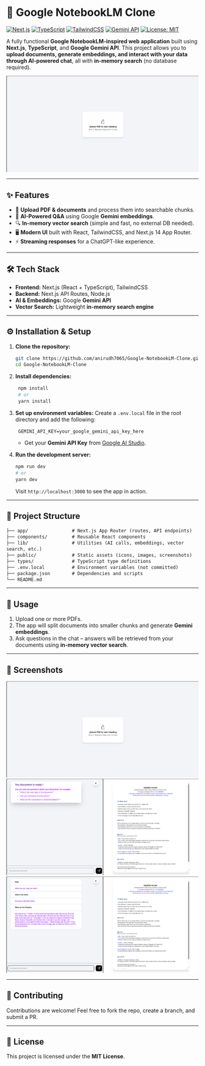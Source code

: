 
# 📖 Google NotebookLM Clone  

[![Next.js](https://img.shields.io/badge/Next.js-14-black?style=flat&logo=next.js)](https://nextjs.org/) 
[![TypeScript](https://img.shields.io/badge/TypeScript-5-blue?style=flat&logo=typescript)](https://www.typescriptlang.org/) 
[![TailwindCSS](https://img.shields.io/badge/TailwindCSS-3-38b2ac?style=flat&logo=tailwind-css)](https://tailwindcss.com/) 
[![Gemini API](https://img.shields.io/badge/Gemini%20API-Google-orange?style=flat&logo=google)](https://ai.google.dev/) 
[![License: MIT](https://img.shields.io/badge/License-MIT-green.svg)](LICENSE)

A fully functional **Google NotebookLM-inspired web application** built using **Next.js**, **TypeScript**, and **Google Gemini API**. This project allows you to **upload documents, generate embeddings, and interact with your data through AI-powered chat**, all with **in-memory search** (no database required).  

![App Screenshot](public/screenshots/glss1.png)

---

## ✨ Features  

- 📂 **Upload PDF & documents** and process them into searchable chunks.  
- 🧠 **AI-Powered Q&A** using Google **Gemini embeddings**.  
- 🔍 **In-memory vector search** (simple and fast, no external DB needed).  
- 🖥️ **Modern UI** built with React, TailwindCSS, and Next.js 14 App Router.  
- ⚡ **Streaming responses** for a ChatGPT-like experience.  

---

## 🛠 Tech Stack  

- **Frontend:** Next.js (React + TypeScript), TailwindCSS  
- **Backend:** Next.js API Routes, Node.js  
- **AI & Embeddings:** Google **Gemini API**  
- **Vector Search:** Lightweight **in-memory search engine**  

---

## ⚙️ Installation & Setup  

1. **Clone the repository:**  

   ```bash
   git clone https://github.com/anirudh7065/Google-NotebookLM-Clone.git
   cd Google-NotebookLM-Clone
    ````

2. **Install dependencies:**

   ```bash
    npm install
    # or
    yarn install
   ```

3. **Set up environment variables:**
   Create a `.env.local` file in the root directory and add the following:

   ```env
    GEMINI_API_KEY=your_google_gemini_api_key_here
   ```

   * Get your **Gemini API Key** from [Google AI Studio](https://ai.google.dev/).

4. **Run the development server:**

   ```bash
   npm run dev
   # or
   yarn dev
   ```

   Visit `http://localhost:3000` to see the app in action.

---

## 📁 Project Structure

```
├── app/                # Next.js App Router (routes, API endpoints)
├── components/         # Reusable React components
├── lib/                # Utilities (AI calls, embeddings, vector search, etc.)
├── public/             # Static assets (icons, images, screenshots)
├── types/              # TypeScript type definitions
├── .env.local          # Environment variables (not committed)
├── package.json        # Dependencies and scripts
└── README.md
```

---

## 🚀 Usage

1. Upload one or more PDFs.
2. The app will split documents into smaller chunks and generate **Gemini embeddings**.
3. Ask questions in the chat – answers will be retrieved from your documents using **in-memory vector search**.

---

## 📸 Screenshots


![Upload Screen](public/screenshots/glss1.png)
![Chat Screen](public/screenshots/glss2.png)
![Chat Screen](public/screenshots/glss3.png)

---

## 🤝 Contributing

Contributions are welcome! Feel free to fork the repo, create a branch, and submit a PR.

---

## 📜 License

This project is licensed under the **MIT License**.

